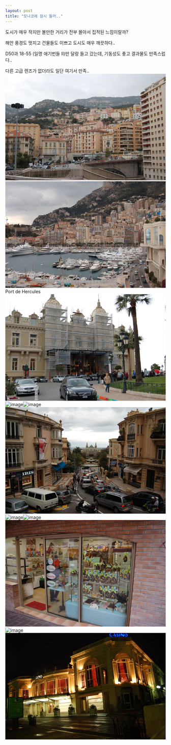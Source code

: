 ```yaml
---
layout: post
title: "모나코에 잠시 들러.."
---
```


도시가 매우 작지만 볼만한 거리가 전부 몰아서 집적된 느낌이랄까?

해안 풍경도 멋지고 건물들도 이쁘고 도시도 매우 깨끗하다..

D50과 18-55 (일명 애기번들 II)만 달랑 들고 갔는데, 기동성도 좋고 결과물도 만족스럽다..

다른 고급 렌즈가 없더라도 일단 여기서 만족..
![image](/assets/images/050a13d5445e0a90f21cc022b92258ab.png)
![image](/assets/images/fdfdc8ff103378d024872297ec076499.png)Port de Hercules
![image](/assets/images/48afe7fa790ac3d8ed7dd3e7680a137e.png)![image](ec9e4564fad9813ce882b6053e623bf3.png)![image](cafdb1a2f53fe1a061e0b8e8dd9c3442.png)
![image](/assets/images/2cebd75ee6a3986a784d1e67d1cc169f.png)![image](cb0051cf53e1f571b95f9dfb5f14b170.png)![image](a2e228595db839f5d87184b6c5ca5180.png)
![image](/assets/images/594fcb42871a06277333e7e8e81ba0a2.png)![image](795b6897c6549cbd99d09bf95bf865a3.png)
![image](/assets/images/09f52e6264b70a9c03f0ba6e73225fa0.png)


